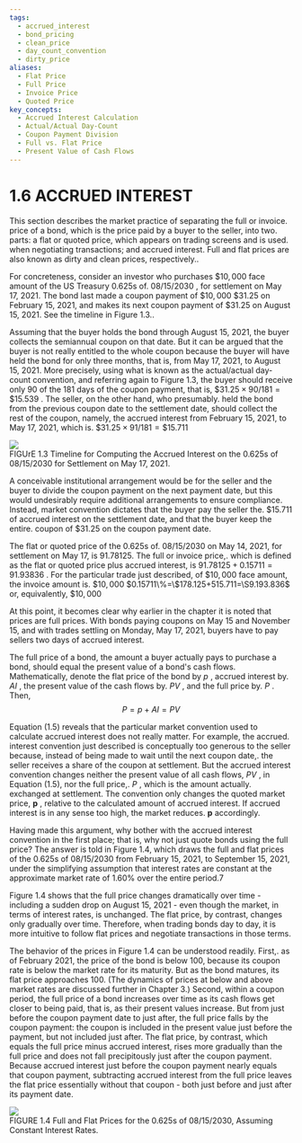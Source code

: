 ```yaml
---
tags:
  - accrued_interest
  - bond_pricing
  - clean_price
  - day_count_convention
  - dirty_price
aliases:
  - Flat Price
  - Full Price
  - Invoice Price
  - Quoted Price
key_concepts:
  - Accrued Interest Calculation
  - Actual/Actual Day-Count
  - Coupon Payment Division
  - Full vs. Flat Price
  - Present Value of Cash Flows
---
```


# 1.6 ACCRUED INTEREST  

This section describes the market practice of separating the full or invoice.   
price of a bond, which is the price paid by a buyer to the seller, into two.   
parts: a flat or quoted price, which appears on trading screens and is used.   
when negotiating transactions; and accrued interest. Full and flat prices are also known as dirty and clean prices, respectively..  

For concreteness, consider an investor who purchases $\$10,000$ face amount of the US Treasury 0.625s of. $08/15/2030$ , for settlement on May 17, 2021. The bond last made a coupon payment of $\$10,000$ $\$31.25$ on February 15, 2021, and makes its next coupon payment of $\$31.25$ on August 15, 2021. See the timeline in Figure 1.3..  

Assuming that the buyer holds the bond through August 15, 2021, the buyer collects the semiannual coupon on that date. But it can be argued that the buyer is not really entitled to the whole coupon because the buyer will have held the bond for only three months, that is, from May 17, 2021, to August 15, 2021. More precisely, using what is known as the actual/actual day-count convention, and referring again to Figure 1.3, the buyer should receive only 90 of the 181 days of the coupon payment, that is, $\$31.25\times90/181=\$15.539$ . The seller, on the other hand, who presumably. held the bond from the previous coupon date to the settlement date, should collect the rest of the coupon, namely, the accrued interest from February 15, 2021, to May 17, 2021, which is. $\$31.25\times91/181=\$15.711$  

![](be76cf3541902d3c63bd6b9de52f906a9396b8ab26cd60c81fff931825e1df38.jpg)  
FIGUrE 1.3 Timeline for Computing the Accrued Interest on the 0.625s of 08/15/2030 for Settlement on May 17, 2021.  

A conceivable institutional arrangement would be for the seller and the buyer to divide the coupon payment on the next payment date, but this would undesirably require additional arrangements to ensure compliance. Instead, market convention dictates that the buyer pay the seller the. $\$15.711$ of accrued interest on the settlement date, and that the buyer keep the entire. coupon of $\$31.25$ on the coupon payment date.  

The flat or quoted price of the 0.625s of. $08/15/2030$ on May 14, 2021, for settlement on May 17, is 91.78125. The full or invoice price,. which is defined as the flat or quoted price plus accrued interest, is $91.78125+0.15711=91.93836$ . For the particular trade just described, of $\$10,000$ face amount, the invoice amount is. $\$10,000$ $0.15711\%=\$178.125+515.711=\S9.193.836$ or, equivalently, $\$10,000$  

At this point, it becomes clear why earlier in the chapter it is noted that prices are full prices. With bonds paying coupons on May 15 and November 15, and with trades settling on Monday, May 17, 2021, buyers have to pay sellers two days of accrued interest.  

The full price of a bond, the amount a buyer actually pays to purchase a bond, should equal the present value of a bond's cash flows. Mathematically, denote the flat price of the bond by $p$ , accrued interest by. $A I$ , the present value of the cash flows by. $P V$ , and the full price by. $P$ . Then,  
$$
P=p+A I=P V
$$  

Equation (1.5) reveals that the particular market convention used to calculate accrued interest does not really matter. For example, the accrued. interest convention just described is conceptually too generous to the seller because, instead of being made to wait until the next coupon date,. the seller receives a share of the coupon at settlement. But the accrued interest convention changes neither the present value of all cash flows, $P V$ , in Equation (1.5), nor the full price,. $P$ , which is the amount actually. exchanged at settlement. The convention only changes the quoted market price, $\boldsymbol{p}$ , relative to the calculated amount of accrued interest. If accrued interest is in any sense too high, the market reduces. $\boldsymbol{p}$ accordingly.  

Having made this argument, why bother with the accrued interest convention in the first place; that is, why not just quote bonds using the full price? The answer is told in Figure 1.4, which draws the full and flat prices of the 0.625s of $08/15/2030$ from February 15, 2021, to September 15, 2021, under the simplifying assumption that interest rates are constant at the approximate market rate of $1.60\%$ over the entire period.7  

Figure 1.4 shows that the full price changes dramatically over time - including a sudden drop on August 15, 2021 - even though the market, in terms of interest rates, is unchanged. The flat price, by contrast, changes only gradually over time. Therefore, when trading bonds day to day, it is more intuitive to follow flat prices and negotiate transactions in those terms.  

The behavior of the prices in Figure 1.4 can be understood readily. First,. as of February 2021, the price of the bond is below 100, because its coupon rate is below the market rate for its maturity. But as the bond matures, its flat price approaches 100. (The dynamics of prices at below and above market rates are discussed further in Chapter 3.) Second, within a coupon period, the full price of a bond increases over time as its cash flows get closer to being paid, that is, as their present values increase. But from just before the coupon payment date to just after, the full price falls by the coupon payment: the coupon is included in the present value just before the payment, but not included just after. The flat price, by contrast, which equals the full price minus accrued interest, rises more gradually than the full price and does not fall precipitously just after the coupon payment. Because accrued interest just before the coupon payment nearly equals that coupon payment, subtracting accrued interest from the full price leaves the flat price essentially without that coupon - both just before and just after its payment date.  

![](eafa60056a4fb55742b35913a53ac79d3c09ac57b862553dddcf4039c285829b.jpg)  
FIGURE 1.4  Full and Flat Prices for the 0.625s of 08/15/2030, Assuming Constant Interest Rates.
